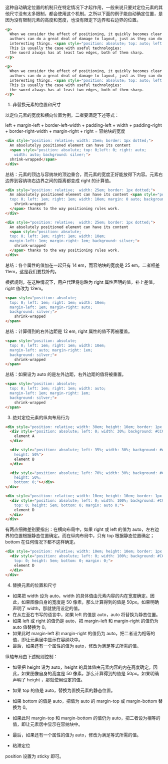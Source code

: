 这种自动确定位置的机制只在特定情况下才起作用，一般来说只要对定位元素的其他尺寸没有太多限制，都会使用这个机制。之所以下面的例子能自动确定位置，是因为没有限制元素的高度和宽度，也没有限定下边界和右边界的位置。

```html
<p>
  When we consider the effect of positioning, it quickly becomes clear that
  authors can do a great deal of damage to layout, just as they can do very
  interesting things. <span style="position: absolute; top: auto; left: 0;">[4]</span>
  This is usually the case with useful technologies:
  the sword always has at least two edges, both of them sharp.
</p>
```

```html
<p>
  When we consider the effect of positioning, it quickly becomes clear that
  authors can do a great deal of damage to layout, just as they can do very
  interesting things. <span style="position: absolute; top: auto; left: auto;">[4]</span>
  This is usually the case with useful technologies:
  the sword always has at least two edges, both of them sharp.
</p>
```



1.   非替换元素的位置和尺寸

以定位元素的宽度和横向位置为例。二者要满足下述等式：

left  +  margin-left  +  border-left-width  +  padding-left  +  width  +  padding-right  +  border-right-width  +  margin-right  +  right  = 容纳块的宽度

```html
<div style="position: relative; width: 25em; border: 1px dotted;">
  An absolutelyy positioned element can have its content 
  <span style="position: absolute; top: 0;left: 0; right: auto; 
    width: auto; background: silver;">
  shrink-wrapped</span>
</div>
```

总结：元素的顶边与容纳块的顶边重合，而元素的宽度正好能放得下内容。元素右边界到容纳块右边界之间的距离都变成 right 的计算值。



```html
<div style="position: relative;  width: 25em; border: 1px dotted;">
  An absolutely positioned element can have its content <span style="position: absolute;
  top: 0; left: 1em; right: 1em; width: 10em; margin: 0 auto; background: silver;">
    shrink-wrapped
  </span> thanks to the way positioning rules work.
</div>
```



```html
<div style="position: relative;  width: 25em; border: 1px dotted;">
  An absolutely positioned element can have its content 
  <span style="position: absolute;
  top: 0; left: 1em; right: 1em; width: 10em; 
  margin-left: 1em; margin-right: 1em; background: silver;">
    shrink-wrapped
  </span> thanks to the way positioning rules work.
</div>
```

总结：各个属性的值加在一起只有 14 em，而容纳块的宽度是 25 em。二者相差 11em，这是我们要找补的。

根据规则，在这种情况下，用户代理将忽略为 right 属性声明的值，补上差值。right 值改为 12em。



```html
<span style="position: absolute;
  top: 0; left: 1em; right: 1em; width: 10em; 
  margin-left: 1em; margin-right: auto; 
  background: silver;">
    shrink-wrapped
</span>
```

总结：计算得到的右外边距是 12 em, right 属性的值不再被覆盖。



```html
<span style="position: absolute;
  top: 0; left: 1em; right: 1em; width: 10em; 
  margin-left: auto; margin-right: 1em; 
  background: silver;">
    shrink-wrapped 
</span>
```

总结：如果设为 auto 的是左外边距，右外边距的值将被重置。



```html
<span style="position: absolute;
  top: 0; left: 1em; right: 1em; width: auto;
  margin-left: 1em; margin-right: 1em; 
  background: silver;">
    shrink-wrapped
</span>
```



3. 绝对定位元素的纵向布局行为

```html
<div style="position: relative; width: 30em; height: 10em; border: 1px solid;">
  <div style="position: absolute; left: 0; width: 30%; background: #CCC; top: 0;">
    element A
  </div>

  <div style="position: absolute; left: 35%; width: 30%; background: #AAA; top: 0;
    height: 50%">
    element B
  </div>

  <div style="position: absolute; left: 70%; width: 30%; background: #CCC; 
    height: 50%;
    bottom: 0;"></div>
</div>
```



```html
<div style="position: relative; width: 10em; height: 10em; border: 1px solid;">
  <div style="position: absolute; left: 0; width: 100%; background: #CCC;
    top: 0; height: 5em; bottom: 0; margin: auto 0;">
    element D
  </div>
</div>
```

有两点细微差别要指出：在横向布局中，如果 right 或 left 的值为 auto，左右边界的位置根据静态位置确定。而在纵向布局中，只有 top 根据静态位置确定；bottom 在任何情况下都不这样确定。

```html
<div style="position: relative; width: 10em; height: 10em; border: 1px solid;">
  <div style="position: absolute; left: 0; width: 100%; background: #CCC;
    top: 0; height: 5em; bottom: 0; margin: 0;">
    element D
  </div>
</div>
```



4. 替换元素的位置和尺寸
+ 如果把 width 设为 auto，width 的具体值由元素内容的内在宽度确定。因此，如果图像自身的宽度是 50 像素，那么计算得到的值是 50px。如果明确声明了 width，那就使用设定的值。
+ 在从左至右书写的语言中，如果 left 的值是 auto，auto 将替换为静态位置。
+ 如果 left 或 right 的值仍是 auto，把 margin-left 和 margin-right 的值仍为 auto 值替换为 0。
+ 如果此时 margin-left 和 margin-right 的值仍为 auto，把二者设为相等的值，即让元素居中显示在容纳块中。
+ 最后，如果还有一个属性的值为 auto，修改为满足等式所需的值。



纵轴布局由下述规则控制：

+ 如果把 height 设为 auto，height 的具体值由元素内容的内在高度确定。因此，如果图像自身的高度是 50 像素，那么计算得到的值是 50px。如果明确声明了 height ，那就使用设定的值。
+ 如果 top 的值是 auto，替换为置换元素的静态位置。
+ 如果 bottom 的值是 auto，把值为 auto 的 margin-top 或 margin-bottom 替换为 0。
+ 如果此时 margin-top 和 margin-bottom 的值仍为 auto，把二者设为相等的值，即让元素居中显示在容纳块中。
+ 最后，如果还有一个属性的值为 auto，修改为满足等式所需的值。



+ 粘滞定位

position 设置为 sticky 即可。

